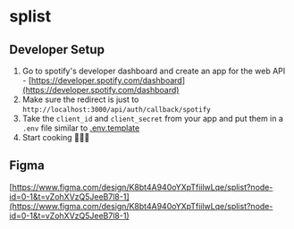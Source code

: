 # splist

## Developer Setup

1. Go to spotify's developer dashboard and create an app for the web API - [https://developer.spotify.com/dashboard](https://developer.spotify.com/dashboard)
2. Make sure the redirect is just to `http://localhost:3000/api/auth/callback/spotify`
3. Take the `client_id` and `client_secret` from your app and put them in a `.env` file similar to [.env.template](./.env.template)
4. Start cooking 👩🏻‍🍳

## Figma

[https://www.figma.com/design/K8bt4A940oYXpTfiilwLqe/splist?node-id=0-1&t=vZohXVzQ5JeeB7l8-1](https://www.figma.com/design/K8bt4A940oYXpTfiilwLqe/splist?node-id=0-1&t=vZohXVzQ5JeeB7l8-1)
